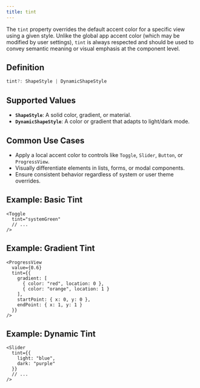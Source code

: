 ```yaml
---
title: tint
---
```

The `tint` property overrides the default accent color for a specific view using a given style. Unlike the global app accent color (which may be modified by user settings), `tint` is always respected and should be used to convey semantic meaning or visual emphasis at the component level.

## Definition

```ts
tint?: ShapeStyle | DynamicShapeStyle
```

## Supported Values

* **`ShapeStyle`**: A solid color, gradient, or material.
* **`DynamicShapeStyle`**: A color or gradient that adapts to light/dark mode.

## Common Use Cases

* Apply a local accent color to controls like `Toggle`, `Slider`, `Button`, or `ProgressView`.
* Visually differentiate elements in lists, forms, or modal components.
* Ensure consistent behavior regardless of system or user theme overrides.

## Example: Basic Tint

```tsx
<Toggle 
  tint="systemGreen"
  // ...
/>
```

## Example: Gradient Tint

```tsx
<ProgressView
  value={0.6}
  tint={{
    gradient: [
      { color: "red", location: 0 },
      { color: "orange", location: 1 }
    ],
    startPoint: { x: 0, y: 0 },
    endPoint: { x: 1, y: 1 }
  }}
/>
```

## Example: Dynamic Tint

```tsx
<Slider
  tint={{
    light: "blue",
    dark: "purple"
  }}
  // ...
/>
```

